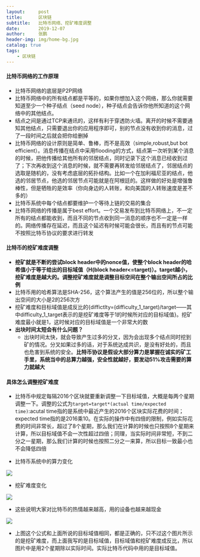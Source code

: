 ```yaml
---
layout:     post 
title:      区块链
subtitle:   比特币网络、挖矿难度调整
date:       2019-12-07
author:     张鹏
header-img: img/home-bg.jpg
catalog: true   
tags:                         
    - 区块链
---
```


#### 比特币网络的工作原理

- 比特币网络的底层是P2P网络
- 比特币网络中的所有结点都是平等的，如果你想加入这个网络，那么你就需要知道至少一个种子结点（seed node），种子结点会告诉你他所知道的这个网络中的其他结点。
- 结点之间是通过TCP来通讯的，这样有利于穿透防火墙。离开的时候不需要通知其他结点，只需要退出你的应用程序即可，别的节点没有收到你的消息，过了一段时间之后就会把你给删掉
- 比特币网络的设计原则是简单、鲁棒，而不是高效（simple,robust,but bot efficient）。消息传播在结点中采用flooding的方式，结点第一次听到某个消息的时候，把他传播给其他所有的邻居结点，同时记录下这个消息已经收到过了；下次再收到这个消息的时候，就不需要再转发给邻居结点了，邻居结点的选取是随机的，没有考虑底层的拓扑结构。比如一个在加利福尼亚的结点，他选的邻居节点，他选的邻居节点可能就是在阿根廷的。这样做的好处是增强鲁棒性，但是牺牲的是效率（你向身边的人转账，和向美国的人转账速度是差不多的）
- 比特币系统中每个结点都要维护一个等待上链的交易的集合
- 比特币网络的传播是属于best effort。一个交易发布到比特币网络上，不一定所有的结点都能收到，而且不同的节点收到同一消息的顺序也不一定是一样的。网络传播存在延迟，而且这个延迟有时候可能会很长，而且有的节点可能不按照比特币协议的要求进行转发

#### 比特币的挖矿难度调整

- **挖矿就是不断的尝试block header中的nonce值，使整个block header的哈希值小于等于给出的目标域值（H(block header<=target)）。target越小，挖矿难度是越大的。调整挖矿难度就是调整目标空间在整个输出空间所占的比例**
- 比特币用的哈希算法是SHA-256，这个算法产生的值是256位的，所以整个输出空间的大小是2的256次方
- 挖矿难度和目标域值是成反比的{diffictlty=(difficulty_1_target)/target——其中difficulty_1_target表示的是挖矿难度等于1的时候所对应的目标域值}。挖矿难度最小就是1，这时候对应的目标域值是一个非常大的数
- **出块时间太短会有什么问题？**
   - 出块时间太快，就会导致产生过多的分叉，因为会出现多个结点同时挖到矿的情况。分叉如果过多的话，对于系统达成共识，是没有好处的，而且也危害到系统的安全。**比特币协议是假设大部分算力是掌握在诚实的矿工手里，系统当中的总算力越强，安全性就越好，要发动51%攻击需要的算力就越大**

#### 具体怎么调整挖矿难度

- 比特币中规定每隔2016个区块就要重新调整一下目标域值，大概是每两个星期调整一下。调整的公式为`target=target*(actual time/expected time)`:acutal time指的是系统中最近产生的2016个区块实际花费的时间；expected time指的是2016乘10。在实际的操作中有四倍的限制，例如实际花费的时间非常长，超过了8个星期，那么我们在计算的时候也只按照8个星期来计算，所以目标域值不会一次性超过四倍；同理，当实际时间非常短，不到二分之一星期，那么我们计算的时候也按照二分之一来算，所以目标一致最小也不会降低四倍

- 比特币系统中的算力变化

![](https://vi2.xiu123.cn/live/2019/12/07/23/1003v1575731489940134951.jpg)

- 挖矿难度变化

![](https://vi3.xiu123.cn/live/2019/12/07/23/1003v1575731579953563971.jpg)

- 这些说明大家对比特币的热情越来越高，用的设备也越来越现金

![](https://vi2.xiu123.cn/live/2019/12/07/23/1003v1575731749243340394.jpg)

- 上图这个公式和上面所说的目标域值相同，都是正确的，只不过这个图片所示的是挖矿难度，而上面我写的是目标域值，目标域值和挖矿难度成反比，所以图片中是用2个星期除以实际时间。实际比特币代码中用的是目标域值。

 